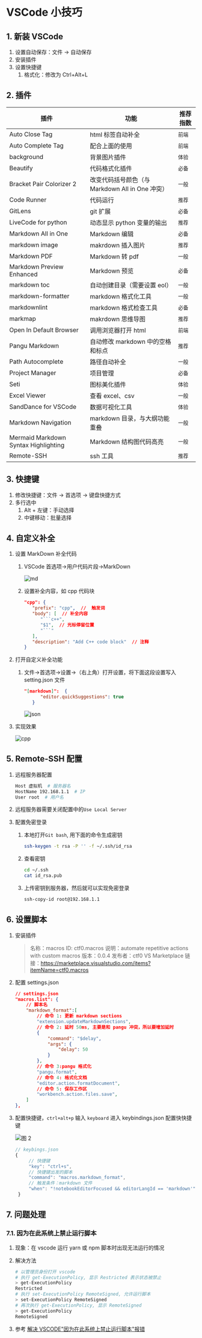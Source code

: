 # VSCode 小技巧

## 1. 新装 VSCode

1. 设置自动保存：文件 -> 自动保存
2. 安装插件
3. 设置快捷键
   1. 格式化：修改为 Ctrl+Alt+L

## 2. 插件

| 插件                                 | 功能                                            | 推荐指数 |
| ------------------------------------ | ----------------------------------------------- | -------- |
| Auto Close Tag                       | html 标签自动补全                               | `前端`   |
| Auto Complete Tag                    | 配合上面的使用                                  | `前端`   |
| background                           | 背景图片插件                                    | `体验`   |
| Beautify                             | 代码格式化插件                                  | `必备`   |
| Bracket Pair Colorizer 2             | 改变代码括号颜色（与 Markdown All in One 冲突） | `一般`   |
| Code Runner                          | 代码运行                                        | `推荐`   |
| GitLens                              | git 扩展                                        | `必备`   |
| LiveCode for python                  | 动态显示 python 变量的输出                      | `推荐`   |
| Markdown All in One                  | Markdown 编辑                                   | `必备`   |
| markdown image                       | makrdown 插入图片                               | `推荐`   |
| Markdown PDF                         | Markdown 转 pdf                                 | `一般`   |
| Markdown Preview Enhanced            | Markdown 预览                                   | `必备`   |
| markdown toc                         | 自动创建目录（需要设置 eol）                    | `一般`   |
| markdown-formatter                   | markdown 格式化工具                             | `一般`   |
| markdownlint                         | markdown 格式检查工具                           | `必备`   |
| markmap                              | makrdown 思维导图                               | `推荐`   |
| Open In Default Browser              | 调用浏览器打开 html                             | `前端`   |
| Pangu Markdown                       | 自动修改 markdown 中的空格和标点                | `推荐`   |
| Path Autocomplete                    | 路径自动补全                                    | `一般`   |
| Project Manager                      | 项目管理                                        | `必备`   |
| Seti                                 | 图标美化插件                                    | `体验`   |
| Excel Viewer                         | 查看 excel、csv                                 | `一般`   |
| SandDance for VSCode                 | 数据可视化工具                                  | `体验`   |
| Markdown Navigation                  | markdown 目录，与大纲功能重叠                   | `一般`   |
| Mermaid Markdown Syntax Highlighting | Markdown 结构图代码高亮                         | `一般`   |
| Remote-SSH                           | ssh 工具                                        | `推荐`   |

## 3. 快捷键

1. 修改快捷键：文件 -> 首选项 -> 键盘快捷方式
2. 多行选中
   1. Alt + 左键：手动选择
   2. 中键移动：批量选择

## 4. 自定义补全

1. 设置 MarkDown 补全代码
   1. VSCode 首选项->用户代码片段->MarkDown

      ![md](../images/markdown.gif)

   2. 设置补全内容，如 cpp 代码块

      ```json
      "cpp": {
         "prefix": "cpp",  //  触发词
         "body": [  // 补全内容
            "```c++",
            "$1",  // 光标停留位置
            "```"
         ],
         "description": "Add C++ code block"  // 注释
      }
      ```

2. 打开自定义补全功能
   1. 文件->首选项->设置->（右上角）打开设置，将下面这段设置写入 setting.json 文件

      ```json
      "[markdown]":  {
            "editor.quickSuggestions": true
         }
      ```

      ![json](../images/json.gif)
3. 实现效果

   ![cpp](../images/cpp.gif)

## 5. Remote-SSH 配置

1. 远程服务器配置

   ```bash
   Host 虚拟机  # 服务器名
   HostName 192.168.1.1  # IP
   User root  # 用户名
   ```

2. 远程服务器需要关闭配置中的`Use Local Server`
3. 配置免密登录
   1. 本地打开`Git bash`, 用下面的命令生成密钥

      ```bash
      ssh-keygen -t rsa -P '' -f ~/.ssh/id_rsa
      ```

   2. 查看密钥

      ```bash
      cd ~/.ssh
      cat id_rsa.pub
      ```

   3. 上传密钥到服务器，然后就可以实现免密登录

      ```bash
      ssh-copy-id root@192.168.1.1
      ```

## 6. 设置脚本

1. 安装插件

    > 名称：macros
    ID: ctf0.macros
    说明：automate repetitive actions with custom macros
    版本：0.0.4
    发布者：ctf0
    VS Marketplace 链接：<https://marketplace.visualstudio.com/items?itemName=ctf0.macros>

2. 配置 settings.json

    ```json
    // settings.json
    "macros.list": {
        // 脚本名
        "markdown_format":[
            // 命令 1: 更新 markdown sections
            "extension.updateMarkdownSections",
            // 命令 2: 延时 50ms, 主要是和 pangu 冲突，所以要增加延时
            {
                "command": "$delay",
                "args": {
                    "delay": 50
                }
            },
            // 命令 3:pangu 格式化
            "pangu.format",
            // 命令 4: 格式化文档
            "editor.action.formatDocument",
            // 命令 5: 保存工作区
            "workbench.action.files.save",
        ]
    },
    ```

3. 配置快捷键，`ctrl+alt+p` 输入 `keyboard` 进入 keybindings.json 配置快快捷键

   ![图 2](../images/2021-11-11_93.png)  

   ```js
   // keybings.json
   {
        // 快捷键
        "key": "ctrl+s",
        // 快捷键出发的脚本
        "command": "macros.markdown_format",
        // 触发条件：markdown 文件
        "when": "!notebookEditorFocused && editorLangId == 'markdown'"
    }
   ```

## 7. 问题处理

### 7.1. 因为在此系统上禁止运行脚本

1. 现象：在 vscode 运行 yarn 或 npm 脚本时出现无法运行的情况
2. 解决方法

    ```bash
    # 以管理员身份打开 vscode
    # 执行 get-ExecutionPolicy, 显示 Restricted 表示状态被禁止
    > get-ExecutionPolicy
    Restricted
    # 执行 set-ExecutionPolicy RemoteSigned, 允许运行脚本
    > set-ExecutionPolicy RemoteSigned
    # 再次执行 get-ExecutionPolicy, 显示 RemoteSigned
    > get-ExecutionPolicy
    RemoteSigned
    ```

3. 参考 [解决 VSCODE"因为在此系统上禁止运行脚本"报错](https://blog.csdn.net/larpland/article/details/101349586)
